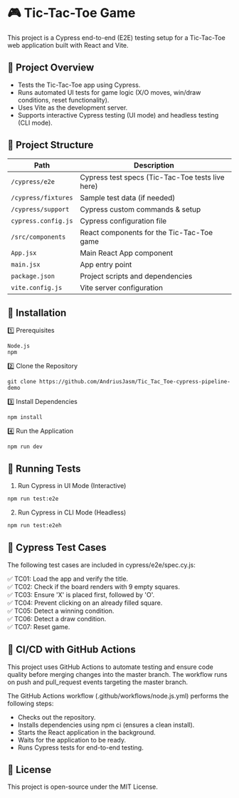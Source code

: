 # 🎮 Tic-Tac-Toe Game

This project is a Cypress end-to-end (E2E) testing setup for a Tic-Tac-Toe web application built with React and Vite.

## 📌 Project Overview

-   Tests the Tic-Tac-Toe app using Cypress.
-   Runs automated UI tests for game logic (X/O moves, win/draw conditions, reset functionality).
-   Uses Vite as the development server.
-   Supports interactive Cypress testing (UI mode) and headless testing (CLI mode).

## 📂 Project Structure

| Path                | Description                                      |
| ------------------- | ------------------------------------------------ |
| `/cypress/e2e`      | Cypress test specs (Tic-Tac-Toe tests live here) |
| `/cypress/fixtures` | Sample test data (if needed)                     |
| `/cypress/support`  | Cypress custom commands & setup                  |
| `cypress.config.js` | Cypress configuration file                       |
| `/src/components`   | React components for the Tic-Tac-Toe game        |
| `App.jsx`           | Main React App component                         |
| `main.jsx`          | App entry point                                  |
| `package.json`      | Project scripts and dependencies                 |
| `vite.config.js`    | Vite server configuration                        |

## 🔧 Installation

1️⃣ Prerequisites

```
Node.js
npm
```

2️⃣ Clone the Repository

```
git clone https://github.com/AndriusJasm/Tic_Tac_Toe-cypress-pipeline-demo
```

3️⃣ Install Dependencies

```
npm install
```

4️⃣ Run the Application

```
npm run dev
```

## 🧪 Running Tests

1. Run Cypress in UI Mode (Interactive)

```bash
npm run test:e2e
```

2. Run Cypress in CLI Mode (Headless)

```bash
npm run test:e2eh
```

## 📜 Cypress Test Cases

The following test cases are included in cypress/e2e/spec.cy.js:

✅ TC01: Load the app and verify the title.  
✅ TC02: Check if the board renders with 9 empty squares.  
✅ TC03: Ensure 'X' is placed first, followed by 'O'.  
✅ TC04: Prevent clicking on an already filled square.  
✅ TC05: Detect a winning condition.  
✅ TC06: Detect a draw condition.  
✅ TC07: Reset game.

## 🚀 CI/CD with GitHub Actions

This project uses GitHub Actions to automate testing and ensure code quality before merging changes into the master branch. The workflow runs on push and pull_request events targeting the master branch.

The GitHub Actions workflow (.github/workflows/node.js.yml) performs the following steps:

-   Checks out the repository.
-   Installs dependencies using npm ci (ensures a clean install).
-   Starts the React application in the background.
-   Waits for the application to be ready.
-   Runs Cypress tests for end-to-end testing.

## 📝 License

This project is open-source under the MIT License.
